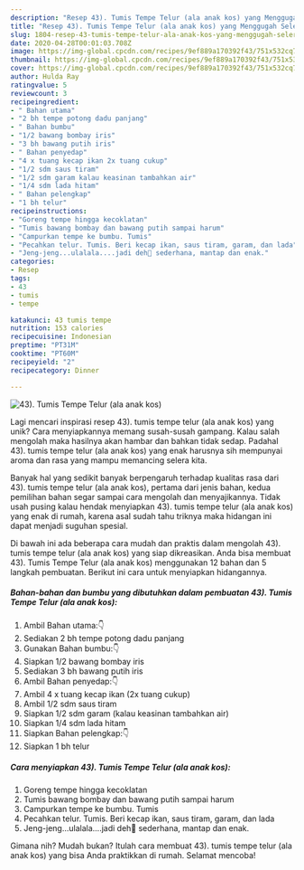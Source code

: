 ```yaml
---
description: "Resep 43). Tumis Tempe Telur (ala anak kos) yang Menggugah Selera"
title: "Resep 43). Tumis Tempe Telur (ala anak kos) yang Menggugah Selera"
slug: 1804-resep-43-tumis-tempe-telur-ala-anak-kos-yang-menggugah-selera
date: 2020-04-28T00:01:03.708Z
image: https://img-global.cpcdn.com/recipes/9ef889a170392f43/751x532cq70/43-tumis-tempe-telur-ala-anak-kos-foto-resep-utama.jpg
thumbnail: https://img-global.cpcdn.com/recipes/9ef889a170392f43/751x532cq70/43-tumis-tempe-telur-ala-anak-kos-foto-resep-utama.jpg
cover: https://img-global.cpcdn.com/recipes/9ef889a170392f43/751x532cq70/43-tumis-tempe-telur-ala-anak-kos-foto-resep-utama.jpg
author: Hulda Ray
ratingvalue: 5
reviewcount: 3
recipeingredient:
- " Bahan utama"
- "2 bh tempe potong dadu panjang"
- " Bahan bumbu"
- "1/2 bawang bombay iris"
- "3 bh bawang putih iris"
- " Bahan penyedap"
- "4 x tuang kecap ikan 2x tuang cukup"
- "1/2 sdm saus tiram"
- "1/2 sdm garam kalau keasinan tambahkan air"
- "1/4 sdm lada hitam"
- " Bahan pelengkap"
- "1 bh telur"
recipeinstructions:
- "Goreng tempe hingga kecoklatan"
- "Tumis bawang bombay dan bawang putih sampai harum"
- "Campurkan tempe ke bumbu. Tumis"
- "Pecahkan telur. Tumis. Beri kecap ikan, saus tiram, garam, dan lada"
- "Jeng-jeng...ulalala....jadi deh🥰 sederhana, mantap dan enak."
categories:
- Resep
tags:
- 43
- tumis
- tempe

katakunci: 43 tumis tempe 
nutrition: 153 calories
recipecuisine: Indonesian
preptime: "PT31M"
cooktime: "PT60M"
recipeyield: "2"
recipecategory: Dinner

---
```



![43). Tumis Tempe Telur (ala anak kos)](https://img-global.cpcdn.com/recipes/9ef889a170392f43/751x532cq70/43-tumis-tempe-telur-ala-anak-kos-foto-resep-utama.jpg)

Lagi mencari inspirasi resep 43). tumis tempe telur (ala anak kos) yang unik? Cara menyiapkannya memang susah-susah gampang. Kalau salah mengolah maka hasilnya akan hambar dan bahkan tidak sedap. Padahal 43). tumis tempe telur (ala anak kos) yang enak harusnya sih mempunyai aroma dan rasa yang mampu memancing selera kita.



Banyak hal yang sedikit banyak berpengaruh terhadap kualitas rasa dari 43). tumis tempe telur (ala anak kos), pertama dari jenis bahan, kedua pemilihan bahan segar sampai cara mengolah dan menyajikannya. Tidak usah pusing kalau hendak menyiapkan 43). tumis tempe telur (ala anak kos) yang enak di rumah, karena asal sudah tahu triknya maka hidangan ini dapat menjadi suguhan spesial.


Di bawah ini ada beberapa cara mudah dan praktis dalam mengolah 43). tumis tempe telur (ala anak kos) yang siap dikreasikan. Anda bisa membuat 43). Tumis Tempe Telur (ala anak kos) menggunakan 12 bahan dan 5 langkah pembuatan. Berikut ini cara untuk menyiapkan hidangannya.

<!--inarticleads1-->

##### Bahan-bahan dan bumbu yang dibutuhkan dalam pembuatan 43). Tumis Tempe Telur (ala anak kos):

1. Ambil  Bahan utama:👇
1. Sediakan 2 bh tempe potong dadu panjang
1. Gunakan  Bahan bumbu:👇
1. Siapkan 1/2 bawang bombay iris
1. Sediakan 3 bh bawang putih iris
1. Ambil  Bahan penyedap:👇
1. Ambil 4 x tuang kecap ikan (2x tuang cukup)
1. Ambil 1/2 sdm saus tiram
1. Siapkan 1/2 sdm garam (kalau keasinan tambahkan air)
1. Siapkan 1/4 sdm lada hitam
1. Siapkan  Bahan pelengkap:👇
1. Siapkan 1 bh telur




<!--inarticleads2-->

##### Cara menyiapkan 43). Tumis Tempe Telur (ala anak kos):

1. Goreng tempe hingga kecoklatan
1. Tumis bawang bombay dan bawang putih sampai harum
1. Campurkan tempe ke bumbu. Tumis
1. Pecahkan telur. Tumis. Beri kecap ikan, saus tiram, garam, dan lada
1. Jeng-jeng...ulalala....jadi deh🥰 sederhana, mantap dan enak.




Gimana nih? Mudah bukan? Itulah cara membuat 43). tumis tempe telur (ala anak kos) yang bisa Anda praktikkan di rumah. Selamat mencoba!
